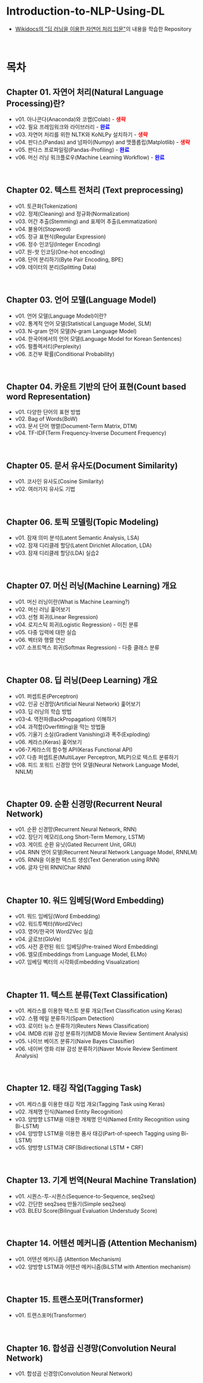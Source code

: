 # Introduction-to-NLP-Using-DL

- [Wikidocs의 "딥 러닝을 이용한 자연어 처리 입문"](https://wikidocs.net/book/2155)의 내용을 학습한 Repository

<br>

# 목차

## Chapter 01. 자연어 처리(Natural Language Processing)란?

- v01. 아나콘다(Anaconda)와 코랩(Colab) - <font color="red"><b>생략</b></font>
- v02. 필요 프레임워크와 라이브러리 - <font color="blue"><b>완료</b></font>
- v03. 자연어 처리를 위한 NLTK와 KoNLPy 설치하기 - <font color="red"><b>생략</b></font>
- v04. 판다스(Pandas) and 넘파이(Numpy) and 맷플롭립(Matplotlib) - <font color="red"><b>생략</b></font>
- v05. 판다스 프로파일링(Pandas-Profiling) - <font color="blue"><b>완료</b></font>
- v06. 머신 러닝 워크플로우(Machine Learning Workflow) - <font color="blue"><b>완료</b></font>

<br>

## Chapter 02. 텍스트 전처리 (Text preprocessing)

- v01. 토큰화(Tokenization)
- v02. 정제(Cleaning) and 정규화(Normalization)
- v03. 어간 추출(Stemming) and 표제어 추출(Lemmatization)
- v04. 불용어(Stopword)
- v05. 정규 표현식(Regular Expression)
- v06. 정수 인코딩(Integer Encoding)
- v07. 원-핫 인코딩(One-hot encoding)
- v08. 단어 분리하기(Byte Pair Encoding, BPE)
- v09. 데이터의 분리(Splitting Data)

<br>

## Chapter 03. 언어 모델(Language Model)

- v01. 언어 모델(Language Model)이란?
- v02. 통계적 언어 모델(Statistical Language Model, SLM)
- v03. N-gram 언어 모델(N-gram Language Model)
- v04. 한국어에서의 언어 모델(Language Model for Korean Sentences)
- v05. 펄플렉서티(Perplexity)
- v06. 조건부 확률(Conditional Probability)

<br>

## Chapter 04. 카운트 기반의 단어 표현(Count based word Representation)

- v01. 다양한 단어의 표현 방법
- v02. Bag of Words(BoW)
- v03. 문서 단어 행렬(Document-Term Matrix, DTM)
- v04. TF-IDF(Term Frequency-Inverse Document Frequency)

<br>

## Chapter 05. 문서 유사도(Document Similarity)

- v01. 코사인 유사도(Cosine Similarity)
- v02. 여러가지 유사도 기법

<br>

## Chapter 06. 토픽 모델링(Topic Modeling)

- v01. 잠재 의미 분석(Latent Semantic Analysis, LSA)
- v02. 잠재 디리클레 할당(Latent Dirichlet Allocation, LDA)
- v03. 잠재 디리클레 할당(LDA) 실습2

<br>

## Chapter 07. 머신 러닝(Machine Learning) 개요

- v01. 머신 러닝이란(What is Machine Learning?)
- v02. 머신 러닝 훑어보기
- v03. 선형 회귀(Linear Regression)
- v04. 로지스틱 회귀(Logistic Regression) - 이진 분류
- v05. 다중 입력에 대한 실습
- v06. 벡터와 행렬 연산
- v07. 소프트맥스 회귀(Softmax Regression) - 다중 클래스 분류

<br>

## Chapter 08. 딥 러닝(Deep Learning) 개요

- v01. 퍼셉트론(Perceptron)
- v02. 인공 신경망(Artificial Neural Network) 훑어보기
- v03. 딥 러닝의 학습 방법
- v03-4. 역전파(BackPropagation) 이해하기
- v04. 과적합(Overfitting)을 막는 방법들
- v05. 기울기 소실(Gradient Vanishing)과 폭주(Exploding)
- v06. 케라스(Keras) 훑어보기
- v06-7.케라스의 함수형 API(Keras Functional API)
- v07. 다층 퍼셉트론(MultiLayer Perceptron, MLP)으로 텍스트 분류하기
- v08. 피드 포워드 신경망 언어 모델(Neural Network Language Model, NNLM)

<br>

## Chapter 09. 순환 신경망(Recurrent Neural Network)

- v01. 순환 신경망(Recurrent Neural Network, RNN)
- v02. 장단기 메모리(Long Short-Term Memory, LSTM)
- v03. 게이트 순환 유닛(Gated Recurrent Unit, GRU)
- v04. RNN 언어 모델(Recurrent Neural Network Language Model, RNNLM)
- v05. RNN을 이용한 텍스트 생성(Text Generation using RNN)
- v06. 글자 단위 RNN(Char RNN)

<br>

## Chapter 10. 워드 임베딩(Word Embedding)

- v01. 워드 임베딩(Word Embedding)
- v02. 워드투벡터(Word2Vec)
- v03. 영어/한국어 Word2Vec 실습
- v04. 글로브(GloVe)
- v05. 사전 훈련된 워드 임베딩(Pre-trained Word Embedding)
- v06. 엘모(Embeddings from Language Model, ELMo)
- v07. 임베딩 벡터의 시각화(Embedding Visualization)

<br>

## Chapter 11. 텍스트 분류(Text Classification)

- v01. 케라스를 이용한 텍스트 분류 개요(Text Classification using Keras)
- v02. 스팸 메일 분류하기(Spam Detection)
- v03. 로이터 뉴스 분류하기(Reuters News Classification)
- v04. IMDB 리뷰 감성 분류하기(IMDB Movie Review Sentiment Analysis)
- v05. 나이브 베이즈 분류기(Naive Bayes Classifier)
- v06. 네이버 영화 리뷰 감성 분류하기(Naver Movie Review Sentiment Analysis)

<br>

## Chapter 12. 태깅 작업(Tagging Task)

- v01. 케라스를 이용한 태깅 작업 개요(Tagging Task using Keras)
- v02. 개체명 인식(Named Entity Recognition)
- v03. 양방향 LSTM을 이용한 개체명 인식(Named Entity Recognition using Bi-LSTM)
- v04. 양방향 LSTM을 이용한 품사 태깅(Part-of-speech Tagging using Bi-LSTM)
- v05. 양방향 LSTM과 CRF(Bidirectional LSTM + CRF)

<br>

## Chapter 13. 기계 번역(Neural Machine Translation)

- v01. 시퀀스-투-시퀀스(Sequence-to-Sequence, seq2seq)
- v02. 간단한 seq2seq 만들기(Simple seq2seq)
- v03. BLEU Score(Bilingual Evaluation Understudy Score)

<br>

## Chapter 14. 어텐션 메커니즘 (Attention Mechanism)

- v01. 어텐션 메커니즘 (Attention Mechanism)
- v02. 양방향 LSTM과 어텐션 메커니즘(BiLSTM with Attention mechanism)

<br>

## Chapter 15. 트랜스포머(Transformer)

- v01. 트랜스포머(Transformer)

<br>

## Chapter 16. 합성곱 신경망(Convolution Neural Network)

- v01. 합성곱 신경망(Convolution Neural Network)

